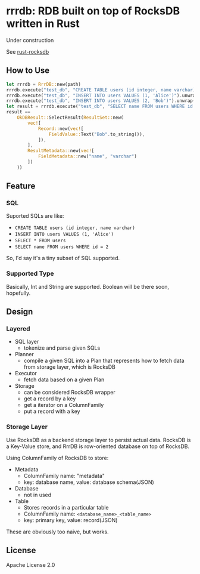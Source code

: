 # rrrdb: RDB built on top of RocksDB written in Rust

Under construction

See [rust-rocksdb](https://crates.io/crates/rocksdb)

## How to Use

```rust
let rrrdb = RrrDB::new(path)
rrrdb.execute("test_db", "CREATE TABLE users (id integer, name varchar)").unwrap(); // should handle properly
rrrdb.execute("test_db", "INSERT INTO users VALUES (1, 'Alice')").unwrap();
rrrdb.execute("test_db", "INSERT INTO users VALUES (2, 'Bob')").unwrap();
let result = rrrdb.execute("test_db", "SELECT name FROM users WHERE id = 2").unwrap();
result == 
    OkDBResult::SelectResult(ResultSet::new(
        vec![
            Record::new(vec![
                FieldValue::Text("Bob".to_string()),
            ]),
        ],
        ResultMetadata::new(vec![
            FieldMetadata::new("name", "varchar")
        ])
    ))
```

## Feature

### SQL

Suported SQLs are like:

- `CREATE TABLE users (id integer, name varchar)`
- `INSERT INTO users VALUES (1, 'Alice')`
- `SELECT * FROM users`
- `SELECT name FROM users WHERE id = 2`

So, I'd say it's a tiny subset of SQL supported.

### Supported Type

Basically, Int and String are supported.
Boolean will be there soon, hopefully.

## Design

### Layered

- SQL layer
    - tokenize and parse given SQLs
- Planner
    - compile a given SQL into a Plan that represents how to fetch data from storage layer, which is RocksDB
- Executor
    - fetch data based on a given Plan
- Storage
    - can be considered RocksDB wrapper
    - get a record by a key
    - get a iterator on a ColumnFamily
    - put a record with a key

### Storage Layer

Use RocksDB as a backend storage layer to persist actual data.
RocksDB is a Key-Value store, and RrrDB is row-oriented database on top of RocksDB.

Using ColumnFamily of RocksDB to store:

- Metadata
    - ColumnFamily name: "metadata"
    - key: database name, value: database schema(JSON)
- Database
    - not in used
- Table
    - Stores records in a particular table
    - ColumnFamily name: `<database_name>_<table_name>`
    - key: primary key, value: record(JSON)

These are obviously too naive, but works.

## License

Apache License 2.0
